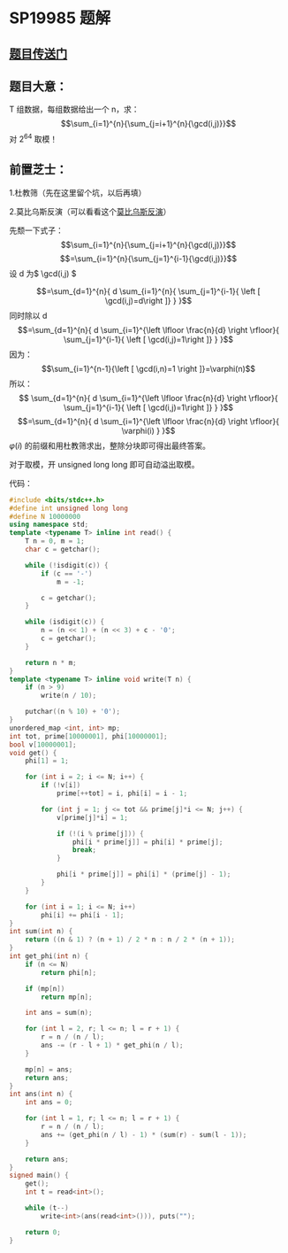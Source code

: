 # SP19985 题解

## [题目传送门](https://www.luogu.com.cn/problem/SP19985)
## 题目大意：
T 组数据，每组数据给出一个 n，求：
$$\sum_{i=1}^{n}{\sum_{j=i+1}^{n}{\gcd(i,j)}}$$
对 $2^{64}$ 取模！
## 前置芝士：
1.杜教筛（先在这里留个坑，以后再填）

2.莫比乌斯反演（可以看看这个[莫比乌斯反演](https://dpkajj.blog.luogu.org/mobius-J)）

先颓一下式子：
$$\sum_{i=1}^{n}{\sum_{j=i+1}^{n}{\gcd(i,j)}}$$
$$=\sum_{i=1}^{n}{\sum_{j=1}^{i-1}{\gcd(i,j)}}$$
设 d 为$ \gcd(i,j) $

$$=\sum_{d=1}^{n}{
d
\sum_{i=1}^{n}{
\sum_{j=1}^{i-1}{
\left [ \gcd(i,j)=d\right ]}
}
}$$
同时除以 d
$$=\sum_{d=1}^{n}{
d
\sum_{i=1}^{\left \lfloor \frac{n}{d} \right \rfloor}{
\sum_{j=1}^{i-1}{
\left [ \gcd(i,j)=1\right ]}
}
}$$
因为：
$$\sum_{i=1}^{n-1}{\left [ \gcd(i,n)=1 \right ]}=\varphi(n)$$
所以：
$$
\sum_{d=1}^{n}{
d
\sum_{i=1}^{\left \lfloor \frac{n}{d} \right \rfloor}{
\sum_{j=1}^{i-1}{
\left [ \gcd(i,j)=1\right ]}
}
}$$
$$=\sum_{d=1}^{n}{
d
\sum_{i=1}^{\left \lfloor \frac{n}{d} \right \rfloor}{
\varphi(i)
}
}$$
$\varphi(i)$ 的前缀和用杜教筛求出，整除分块即可得出最终答案。

对于取模，开 unsigned long long 即可自动溢出取模。

代码：

```cpp
#include <bits/stdc++.h>
#define int unsigned long long
#define N 10000000
using namespace std;
template <typename T> inline int read() {
    T n = 0, m = 1;
    char c = getchar();

    while (!isdigit(c)) {
        if (c == '-')
            m = -1;

        c = getchar();
    }

    while (isdigit(c)) {
        n = (n << 1) + (n << 3) + c - '0';
        c = getchar();
    }

    return n * m;
}
template <typename T> inline void write(T n) {
    if (n > 9)
        write(n / 10);

    putchar((n % 10) + '0');
}
unordered_map <int, int> mp;
int tot, prime[10000001], phi[10000001];
bool v[10000001];
void get() {
    phi[1] = 1;

    for (int i = 2; i <= N; i++) {
        if (!v[i])
            prime[++tot] = i, phi[i] = i - 1;

        for (int j = 1; j <= tot && prime[j]*i <= N; j++) {
            v[prime[j]*i] = 1;

            if (!(i % prime[j])) {
                phi[i * prime[j]] = phi[i] * prime[j];
                break;
            }

            phi[i * prime[j]] = phi[i] * (prime[j] - 1);
        }
    }

    for (int i = 1; i <= N; i++)
        phi[i] += phi[i - 1];
}
int sum(int n) {
    return ((n & 1) ? (n + 1) / 2 * n : n / 2 * (n + 1));
}
int get_phi(int n) {
    if (n <= N)
        return phi[n];

    if (mp[n])
        return mp[n];

    int ans = sum(n);

    for (int l = 2, r; l <= n; l = r + 1) {
        r = n / (n / l);
        ans -= (r - l + 1) * get_phi(n / l);
    }

    mp[n] = ans;
    return ans;
}
int ans(int n) {
    int ans = 0;

    for (int l = 1, r; l <= n; l = r + 1) {
        r = n / (n / l);
        ans += (get_phi(n / l) - 1) * (sum(r) - sum(l - 1));
    }

    return ans;
}
signed main() {
    get();
    int t = read<int>();

    while (t--)
        write<int>(ans(read<int>())), puts("");

    return 0;
}
```
